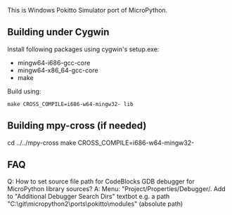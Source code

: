 This is Windows Pokitto Simulator port of MicroPython.


Building under Cygwin
---------------------

Install following packages using cygwin's setup.exe:

* mingw64-i686-gcc-core
* mingw64-x86_64-gcc-core
* make

Build using:

    make CROSS_COMPILE=i686-w64-mingw32- lib
    

Building mpy-cross (if needed)
------------------------------
cd ../../mpy-cross
make CROSS_COMPILE=i686-w64-mingw32-

FAQ
-----------------------------
Q: How to set source file path for CodeBlocks GDB debugger for MicroPython library sources?
A: Menu: "Project/Properties/Debugger/. Add to "Additional Debugger Search Dirs" textbot  e.g. a path "C:\git\micropython2\ports\pokitto\modules" (absolute path)
